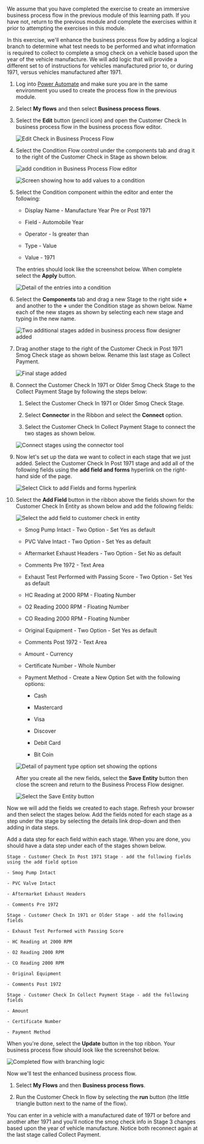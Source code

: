 We assume that you have completed the exercise to create an immersive 
business process flow in the previous module of this learning path. If
you have not, return to the previous module and complete the exercises within
it prior to attempting the exercises in this module.

In this exercise, we'll enhance the business process flow by adding 
a logical branch to determine what test needs to be performed and
what information is required to collect to complete a smog check on a
vehicle based upon the year of the vehicle manufacture. We will add
logic that will provide a different set to of instructions for vehicles
manufactured prior to, or during 1971, versus vehicles manufactured after 1971. 

1. Log into [Power Automate](https://preview.flow.microsoft.com/?azure-portal=true) 
and make sure you are in the same environment you used to create the process flow in 
the previous module.

1. Select **My flows** and then select **Business process flows**.

1. Select the **Edit** button (pencil icon) and open the Customer Check
In business process flow in the business process flow editor.

	![Edit Check in Business Process Flow](../media/6-edit-customer-check.png)

1. Select the Condition Flow control under the components tab and drag
it to the right of the Customer Check in Stage as shown below.

	![add condition in Business Process Flow editor](../media/7-add-condition.png)

	![Screen showing how to add values to a condition](../media/8-adding-arguments-condition.png)

1. Select the Condition component within the editor and enter the following:

	-   Display Name - Manufacture Year Pre or Post 1971
	
	-   Field - Automobile Year
	
	-   Operator - Is greater than
	
	-   Type - Value
	
	-   Value - 1971

	The entries should look like the screenshot below. When complete select
	the **Apply** button.
	
	![Detail of the entries into a condition](../media/9-detail-condition-entries.png)

1. Select the **Components** tab and drag a new Stage to the right side
**+** and another to the **+** under the Condition stage as shown below.
Name each of the new stages as shown by selecting each new stage and
typing in the new name.

	![Two additional stages added in business process flow designer added](../media/10-two-additional-stages-added.png)

1. Drag another stage to the right of the Customer Check in Post 1971
Smog Check stage as shown below. Rename this last stage as Collect
Payment.

	![Final stage added](../media/11-add-final-stage.png)

1. Connect the Customer Check In 1971 or Older Smog Check Stage to
the Collect Payment Stage by following the steps below:

	1. Select the Customer Check In 1971 or Older Smog Check Stage.
	
	1. Select **Connector** in the Ribbon and select the **Connect** option.
	
	1. Select the Customer Check In Collect Payment Stage to connect the two stages as shown below.

	![Connect stages using the connector tool](../media/12-connect-stages.png)

1.  Now let's set up the data we want to collect in each stage that we
	just added. Select the Customer Check In Post 1971 stage and add all of the
	following fields using the **add field and forms** hyperlink on the
	right-hand side of the page.
	
	![Select Click to add Fields and forms hyperlink](../media/13-add-fields-forms-hyperlink.png)
	
1.	Select the **Add Field** button in the ribbon above the fields shown for
	the Customer Check In Entity as shown below and add the following
	fields:
	
	![Select the add field to customer check in entity](../media/14-add-field-customer-check-entity.png)
	
	- Smog Pump Intact - Two Option - Set Yes as default
		
	- PVC Valve Intact - Two Option - Set Yes as default
		
	- Aftermarket Exhaust Headers - Two Option - Set No as default
		
	- Comments Pre 1972 - Text Area
		
	- Exhaust Test Performed with Passing Score - Two Option - Set Yes as	default
		
	- HC Reading at 2000 RPM - Floating Number
		
	- O2 Reading 2000 RPM - Floating Number
		
	- CO Reading 2000 RPM - Floating Number
		
	- Original Equipment - Two Option - Set Yes as default
		
	- Comments Post 1972 - Text Area
		
	- Amount - Currency
		
	- Certificate Number - Whole Number
		
	- Payment Method - Create a New Option Set with the following options:
	
		- Cash
			
		- Mastercard
			
		- Visa
			
		- Discover
			
		- Debit Card
			
		- Bit Coin
	
	![Detail of payment type option set showing the options](../media/15-payment-type-option-set.png)
	
	After you create all the new fields, select the **Save Entity** button then
	close the screen and return to the Business Process Flow designer.
	
	![Select the Save Entity button](../media/16-save-entity.png)
	
Now we will add the fields we created to each stage. Refresh your 
browser and then select the stages below. Add the fields noted for each 
stage as a step under the stage by selecting the details link drop-down 
and then adding in data steps. 

Add a data step for each field within each stage. When you are done, you 
should have a data step under each of the stages shown below.

	Stage - Customer Check In Post 1971 Stage - add the following fields using the add field option	

	- Smog Pump Intact
			
	- PVC Valve Intact
			
	- Aftermarket Exhaust Headers
			
	- Comments Pre 1972

	Stage - Customer Check In 1971 or Older Stage - add the following fields

	- Exhaust Test Performed with Passing Score

	- HC Reading at 2000 RPM

	- O2 Reading 2000 RPM

	- CO Reading 2000 RPM

	- Original Equipment

	- Comments Post 1972

	Stage - Customer Check In Collect Payment Stage - add the following fields

	- Amount

	- Certificate Number

	- Payment Method

When you're done, select the **Update** button in the top ribbon.
Your business process flow should look like the screenshot below.
	
![Completed flow with branching logic](../media/17-completed-flow-branching-logic.png)

Now we'll test the enhanced business process flow. 

1. Select **My Flows** and then **Business process flows**.

1. Run the Customer Check In flow by selecting the **run**
button (the little triangle button next to the name of the flow).

You can enter in a vehicle with a manufactured date of 1971 or before 
and another after 1971 and you'll notice the smog check info in Stage 3
changes based upon the year of vehicle manufacture. Notice both
reconnect again at the last stage called Collect Payment.
